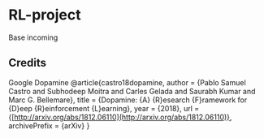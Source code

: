 # RL-project

Base incoming

## Credits

Google Dopamine
@article{castro18dopamine,
  author    = {Pablo Samuel Castro and
               Subhodeep Moitra and
               Carles Gelada and
               Saurabh Kumar and
               Marc G. Bellemare},
  title     = {Dopamine: {A} {R}esearch {F}ramework for {D}eep {R}einforcement {L}earning},
  year      = {2018},
  url       = {[http://arxiv.org/abs/1812.06110](http://arxiv.org/abs/1812.06110)},
  archivePrefix = {arXiv}
}
